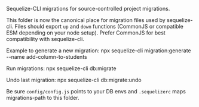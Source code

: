 Sequelize-CLI migrations for source-controlled project migrations.

This folder is now the canonical place for migration files used by sequelize-cli. Files should export `up` and `down` functions (CommonJS or compatible ESM depending on your node setup). Prefer CommonJS for best compatibility with sequelize-cli.

Example to generate a new migration:
  npx sequelize-cli migration:generate --name add-column-to-students

Run migrations:
  npx sequelize-cli db:migrate

Undo last migration:
  npx sequelize-cli db:migrate:undo

Be sure `config/config.js` points to your DB envs and `.sequelizerc` maps migrations-path to this folder.
